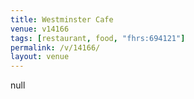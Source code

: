 ```yaml
---
title: Westminster Cafe
venue: v14166
tags: [restaurant, food, "fhrs:694121"]
permalink: /v/14166/
layout: venue
---
```

null